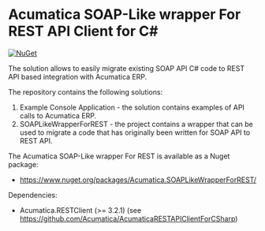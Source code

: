 # Acumatica SOAP-Like wrapper For REST API Client for C#

[![NuGet](https://buildstats.info/nuget/Acumatica.SOAPLikeWrapperForREST)](https://www.nuget.org/packages/Acumatica.SOAPLikeWrapperForREST/)

The solution allows to easily migrate existing SOAP API C# code to REST API based integration with Acumatica ERP. 

The repository contains the following solutions:
1. Example Console Application - the solution contains examples of API calls to Acumatica ERP.
2. SOAPLikeWrapperForREST - the project contains a wrapper that can be used to migrate a code that has originally been written for SOAP API to REST API.

The Acumatica SOAP-Like wrapper For REST is available as a Nuget package:
* https://www.nuget.org/packages/Acumatica.SOAPLikeWrapperForREST/

Dependencies:
* Acumatica.RESTClient (>= 3.2.1)
(see https://github.com/Acumatica/AcumaticaRESTAPIClientForCSharp)





